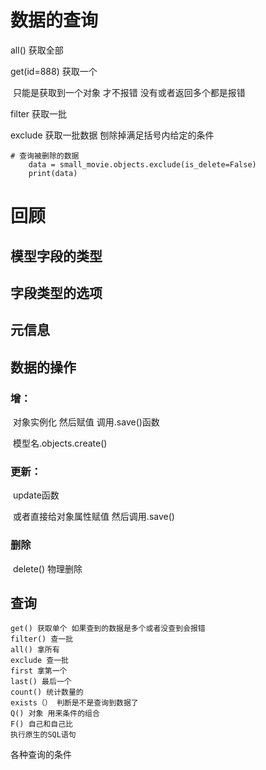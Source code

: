 # 数据的查询

all()  获取全部

get(id=888) 获取一个

​	只能是获取到一个对象 才不报错 没有或者返回多个都是报错

filter 获取一批

exclude 获取一批数据 刨除掉满足括号内给定的条件

~~~
# 查询被删除的数据
    data = small_movie.objects.exclude(is_delete=False)
    print(data)
~~~

# 回顾

##  模型字段的类型

## 字段类型的选项

## 元信息

## 数据的操作

### 	增：

​			对象实例化 然后赋值 调用.save()函数

​			模型名.objects.create()

### 	更新：

​			update函数

​			或者直接给对象属性赋值 然后调用.save()

### 	删除

​			delete() 物理删除

## 	查询



~~~		
get() 获取单个 如果查到的数据是多个或者没查到会报错
filter() 查一批
all() 拿所有
exclude 查一批
first 拿第一个
last() 最后一个
count() 统计数量的
exists（） 判断是不是查询到数据了
Q() 对象 用来条件的组合
F() 自己和自己比
执行原生的SQL语句
~~~

各种查询的条件